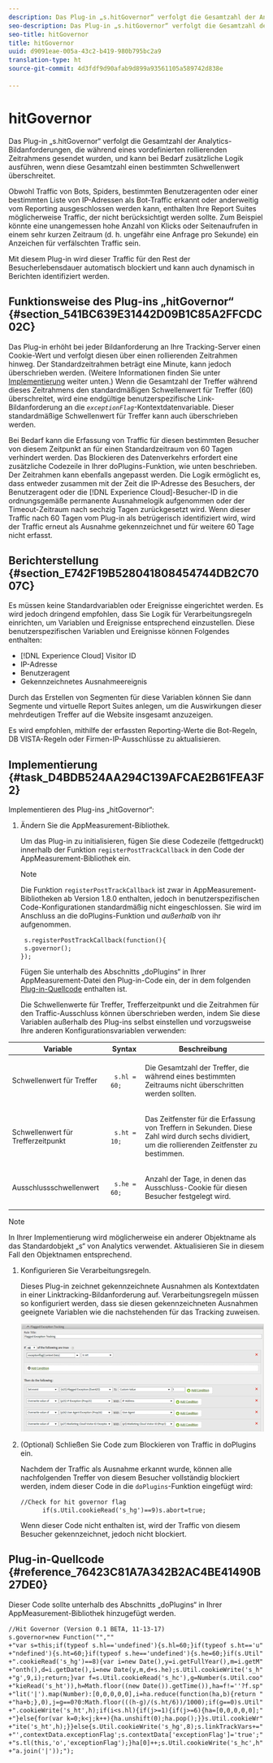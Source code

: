 ```yaml
---
description: Das Plug-in „s.hitGovernor“ verfolgt die Gesamtzahl der Analytics-Bildanforderungen, die während eines vordefinierten rollierenden Zeitrahmens gesendet wurden, und kann bei Bedarf zusätzliche Logik ausführen, wenn diese Gesamtzahl einen bestimmten Schwellenwert überschreitet.
seo-description: Das Plug-in „s.hitGovernor“ verfolgt die Gesamtzahl der Analytics-Bildanforderungen, die während eines vordefinierten rollierenden Zeitrahmens gesendet wurden, und kann bei Bedarf zusätzliche Logik ausführen, wenn diese Gesamtzahl einen bestimmten Schwellenwert überschreitet.
seo-title: hitGovernor
title: hitGovernor
uuid: d9091eae-005a-43c2-b419-980b795bc2a9
translation-type: ht
source-git-commit: 4d3fdf9d90afab9d899a93561105a589742d838e

---
```



# hitGovernor

Das Plug-in „s.hitGovernor“ verfolgt die Gesamtzahl der Analytics-Bildanforderungen, die während eines vordefinierten rollierenden Zeitrahmens gesendet wurden, und kann bei Bedarf zusätzliche Logik ausführen, wenn diese Gesamtzahl einen bestimmten Schwellenwert überschreitet.

Obwohl Traffic von Bots, Spiders, bestimmten Benutzeragenten oder einer bestimmten Liste von IP-Adressen als Bot-Traffic erkannt oder anderweitig vom Reporting ausgeschlossen werden kann, enthalten Ihre Report Suites möglicherweise Traffic, der nicht berücksichtigt werden sollte. Zum Beispiel könnte eine unangemessen hohe Anzahl von Klicks oder Seitenaufrufen in einem sehr kurzen Zeitraum (d. h. ungefähr eine Anfrage pro Sekunde) ein Anzeichen für verfälschten Traffic sein.

Mit diesem Plug-in wird dieser Traffic für den Rest der Besucherlebensdauer automatisch blockiert und kann auch dynamisch in Berichten identifiziert werden.

## Funktionsweise des Plug-ins „hitGovernor“ {#section_541BC639E31442D09B1C85A2FFCDC02C}

Das Plug-in erhöht bei jeder Bildanforderung an Ihre Tracking-Server einen Cookie-Wert und verfolgt diesen über einen rollierenden Zeitrahmen hinweg. Der Standardzeitrahmen beträgt eine Minute, kann jedoch überschrieben werden. (Weitere Informationen finden Sie unter [Implementierung](../../../implement/js-implementation/plugins/hitgovernor.md#task_D4BDB524AA294C139AFCAE2B61FEA3F2) weiter unten.) Wenn die Gesamtzahl der Treffer während dieses Zeitrahmens den standardmäßigen Schwellenwert für Treffer (60) überschreitet, wird eine endgültige benutzerspezifische Link-Bildanforderung an die *`exceptionFlag`*-Kontextdatenvariable. Dieser standardmäßige Schwellenwert für Treffer kann auch überschrieben werden.

Bei Bedarf kann die Erfassung von Traffic für diesen bestimmten Besucher von diesem Zeitpunkt an für einen Standardzeitraum von 60 Tagen verhindert werden. Das Blockieren des Datenverkehrs erfordert eine zusätzliche Codezeile in Ihrer doPlugins-Funktion, wie unten beschrieben. Der Zeitrahmen kann ebenfalls angepasst werden. Die Logik ermöglicht es, dass entweder zusammen mit der Zeit die IP-Adresse des Besuchers, der Benutzeragent oder die [!DNL Experience Cloud]-Besucher-ID in die ordnungsgemäße permanente Ausnahmelogik aufgenommen oder der Timeout-Zeitraum nach sechzig Tagen zurückgesetzt wird. Wenn dieser Traffic nach 60 Tagen vom Plug-in als betrügerisch identifiziert wird, wird der Traffic erneut als Ausnahme gekennzeichnet und für weitere 60 Tage nicht erfasst.

## Berichterstellung {#section_E742F19B528041808454744DB2C7007C}

Es müssen keine Standardvariablen oder Ereignisse eingerichtet werden. Es wird jedoch dringend empfohlen, dass Sie Logik für Verarbeitungsregeln einrichten, um Variablen und Ereignisse entsprechend einzustellen. Diese benutzerspezifischen Variablen und Ereignisse können Folgendes enthalten:

* [!DNL Experience Cloud] Visitor ID
* IP-Adresse
* Benutzeragent
* Gekennzeichnetes Ausnahmeereignis

Durch das Erstellen von Segmenten für diese Variablen können Sie dann Segmente und virtuelle Report Suites anlegen, um die Auswirkungen dieser mehrdeutigen Treffer auf die Website insgesamt anzuzeigen.

Es wird empfohlen, mithilfe der erfassten Reporting-Werte die Bot-Regeln, DB VISTA-Regeln oder Firmen-IP-Ausschlüsse zu aktualisieren.

## Implementierung {#task_D4BDB524AA294C139AFCAE2B61FEA3F2}

Implementieren des Plug-ins „hitGovernor“:

1. Ändern Sie die AppMeasurement-Bibliothek.

   Um das Plug-in zu initialisieren, fügen Sie diese Codezeile (fettgedruckt) innerhalb der Funktion `registerPostTrackCallback` in den Code der AppMeasurement-Bibliothek ein.

   >[!NOTE]
   >
   >Die Funktion `registerPostTrackCallback` ist zwar in AppMeasurement-Bibliotheken ab Version 1.8.0 enthalten, jedoch in benutzerspezifischen Code-Konfigurationen standardmäßig nicht eingeschlossen. Sie wird im Anschluss an die doPlugins-Funktion und *außerhalb* von ihr aufgenommen.

   ```
    s.registerPostTrackCallback(function(){ 
    s.governor();
   }); 
   ```

   Fügen Sie unterhalb des Abschnitts „doPlugins“ in Ihrer AppMeasurement-Datei den Plug-in-Code ein, der in dem folgenden [Plug-in-Quellcode](../../../implement/js-implementation/plugins/hitgovernor.md#reference_76423C81A7A342B2AC4BE41490B27DE0) enthalten ist.

   Die Schwellenwerte für Treffer, Trefferzeitpunkt und die Zeitrahmen für den Traffic-Ausschluss können überschrieben werden, indem Sie diese Variablen außerhalb des Plug-ins selbst einstellen und vorzugsweise Ihre anderen Konfigurationsvariablen verwenden:

<table id="table_9959A40F5F0B40B39DB86E21D03E25FD"> 
 <thead> 
  <tr> 
   <th colname="col1" class="entry"> Variable </th> 
   <th colname="col2" class="entry"> Syntax </th> 
   <th colname="col3" class="entry"> Beschreibung </th> 
  </tr> 
 </thead>
 <tbody> 
  <tr> 
   <td colname="col1"> <p>Schwellenwert für Treffer </p> </td> 
   <td colname="col2"> <p> <code> s.hl = 60; </code> </p> </td> 
   <td colname="col3"> <p>Die Gesamtzahl der Treffer, die während eines bestimmten Zeitraums nicht überschritten werden sollten. </p> </td> 
  </tr> 
  <tr> 
   <td colname="col1"> <p>Schwellenwert für Trefferzeitpunkt </p> </td> 
   <td colname="col2"> <p> <code> s.ht = 10; </code> </p> </td> 
   <td colname="col3"> <p>Das Zeitfenster für die Erfassung von Treffern in Sekunden. Diese Zahl wird durch sechs dividiert, um die rollierenden Zeitfenster zu bestimmen. </p> </td> 
  </tr> 
  <tr> 
   <td colname="col1"> <p>Ausschlussschwellenwert </p> </td> 
   <td colname="col2"> <p> <code> s.he = 60; </code> </p> </td> 
   <td colname="col3"> <p>Anzahl der Tage, in denen das Ausschluss-Cookie für diesen Besucher festgelegt wird. </p> </td> 
  </tr> 
 </tbody> 
</table>

>[!NOTE]
>
>In Ihrer Implementierung wird möglicherweise ein anderer Objektname als das Standardobjekt „s“ von Analytics verwendet. Aktualisieren Sie in diesem Fall den Objektnamen entsprechend.

1. Konfigurieren Sie Verarbeitungsregeln.

   Dieses Plug-in zeichnet gekennzeichnete Ausnahmen als Kontextdaten in einer Linktracking-Bildanforderung auf. Verarbeitungsregeln müssen so konfiguriert werden, dass sie diesen gekennzeichneten Ausnahmen geeignete Variablen wie die nachstehenden für das Tracking zuweisen.

   ![](assets/hitgov-config.png)

1. (Optional) Schließen Sie Code zum Blockieren von Traffic in doPlugins ein.

   Nachdem der Traffic als Ausnahme erkannt wurde, können alle nachfolgenden Treffer von diesem Besucher vollständig blockiert werden, indem dieser Code in die `doPlugins`-Funktion eingefügt wird:

   ```
   //Check for hit governor flag 
         if(s.Util.cookieRead('s_hg')==9)s.abort=true;
   ```

   Wenn dieser Code nicht enthalten ist, wird der Traffic von diesem Besucher gekennzeichnet, jedoch nicht blockiert.

## Plug-in-Quellcode {#reference_76423C81A7A342B2AC4BE41490B27DE0}

Dieser Code sollte unterhalb des Abschnitts „doPlugins“ in Ihrer AppMeasurement-Bibliothek hinzugefügt werden.

```
//Hit Governor (Version 0.1 BETA, 11-13-17) 
s.governor=new Function("","" 
+"var s=this;if(typeof s.hl=='undefined'){s.hl=60;}if(typeof s.ht=='u" 
+"ndefined'){s.ht=60;}if(typeof s.he=='undefined'){s.he=60;}if(s.Util" 
+".cookieRead('s_hg')==8){var i=new Date(),y=i.getFullYear(),m=i.getM" 
+"onth(),d=i.getDate(),i=new Date(y,m,d+s.he);s.Util.cookieWrite('s_h" 
+"g',9,i);return;}var f=s.Util.cookieRead('s_hc'),g=Number(s.Util.coo" 
+"kieRead('s_ht')),h=Math.floor((new Date()).getTime()),ha=f!=''?f.sp" 
+"lit('|').map(Number):[0,0,0,0,0],i=ha.reduce(function(ha,b){return " 
+"ha+b;},0),j=g==0?0:Math.floor(((h-g)/(s.ht/6))/1000);if(g==0)s.Util" 
+".cookieWrite('s_ht',h);if(i<s.hl){if(j>=1){if(j>=6){ha=[0,0,0,0,0];" 
+"}else{for(var k=0;k<j;k++){ha.unshift(0);ha.pop();}}s.Util.cookieWr" 
+"ite('s_ht',h);}}else{s.Util.cookieWrite('s_hg',8);s.linkTrackVars+=" 
+"',contextData.exceptionFlag';s.contextData['exceptionFlag']='true';" 
+"s.tl(this,'o','exceptionFlag');}ha[0]++;s.Util.cookieWrite('s_hc',h" 
+"a.join('|'));"); 
```

